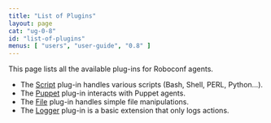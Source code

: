 ```yaml
---
title: "List of Plugins"
layout: page
cat: "ug-0-8"
id: "list-of-plugins"
menus: [ "users", "user-guide", "0.8" ]
---
```


This page lists all the available plug-ins for Roboconf agents.

* The [Script](plugin-script.html) plug-in handles various scripts (Bash, Shell, PERL, Python...).
* The [Puppet](plugin-puppet.html) plug-in interacts with Puppet agents.
* The [File](plugin-file.html) plug-in handles simple file manipulations.
* The [Logger](plugin-logger.html) plug-in is a basic extension that only logs actions.
